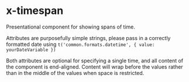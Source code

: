# x-timespan

Presentational component for showing spans of time.

Attributes are purposefully simple strings, please pass in a correctly formatted date using `t('common.formats.datetime', { value: yourDateVariable })`

Both attributes are optional for specifying a single time, and all content of the component is end-aligned. Content will wrap before the values rather than in the middle of the values when space is restricted.

<Story>
  <XTimespan
    start="Christmas"
    end="New Year"
  />
  <XTimespan
    start="Christmas"
    :end="t('common.formats.datetime', { value: '1' })"
  />
  <br />
  <XTimespan
    :start="t('common.formats.datetime', { value: '1' })"
  />
  <br />
  <XTimespan
    :end="t('common.formats.datetime', { value: '1' })"
  />
  <br />
  <figure
    style="width: 200px;float: right;"
  >
    <XTimespan
      :start="t('common.formats.datetime', { value: '1' })"
      :end="t('common.formats.datetime', { value: '2' })"
    />
  </figure>
</Story>
